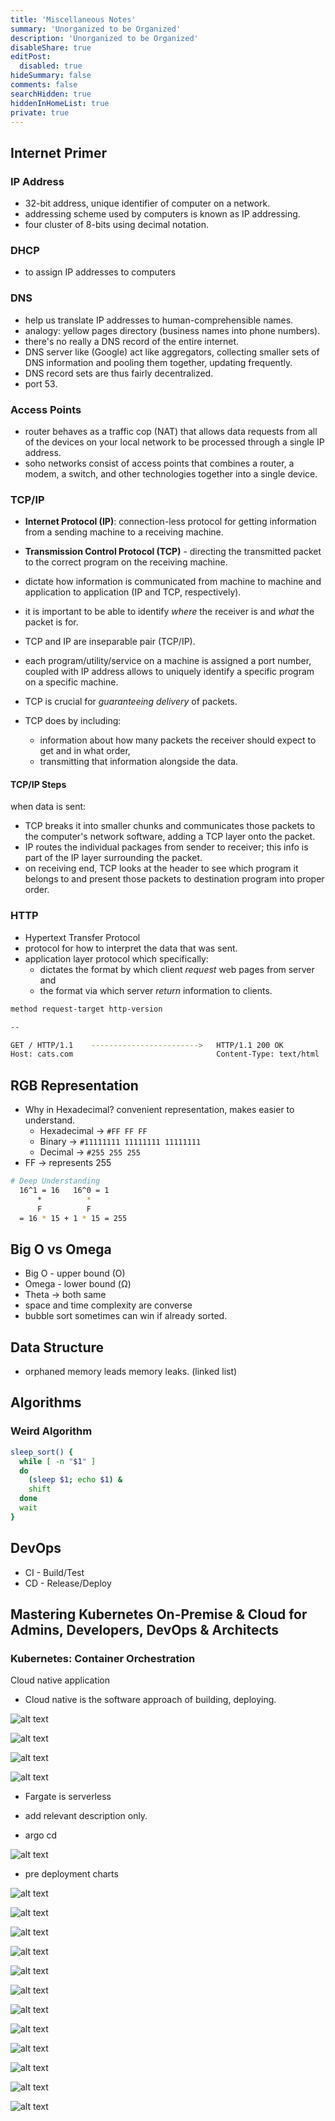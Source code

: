 ```yaml
---
title: 'Miscellaneous Notes'
summary: 'Unorganized to be Organized'
description: 'Unorganized to be Organized'
disableShare: true
editPost:
  disabled: true
hideSummary: false
comments: false
searchHidden: true
hiddenInHomeList: true
private: true
---
```


## Internet Primer

### IP Address

- 32-bit address, unique identifier of computer on a network.
- addressing scheme used by computers is known as IP addressing.
- four cluster of 8-bits using decimal notation.

### DHCP

- to assign IP addresses to computers

### DNS

- help us translate IP addresses to human-comprehensible names.
- analogy: yellow pages directory (business names into phone numbers).
- there's no really a DNS record of the entire internet.
- DNS server like (Google) act like aggregators, collecting smaller sets of DNS information and pooling them together, updating frequently.
- DNS record sets are thus fairly decentralized.
- port 53.

### Access Points

- router behaves as a traffic cop (NAT) that allows data requests from all of the devices on your local network to be processed through a single IP address.
- soho networks consist of access points that combines a router, a modem, a switch, and other technologies together into a single device.

### TCP/IP

- **Internet Protocol (IP)**: connection-less protocol for getting information from a sending machine to a receiving machine.
- **Transmission Control Protocol (TCP)** - directing the transmitted packet to the correct program on the receiving machine.

- dictate how information is communicated from machine to machine and application to application (IP and TCP, respectively).
- it is important to be able to identify _where_ the receiver is and _what_ the packet is for.
- TCP and IP are inseparable pair (TCP/IP).
- each program/utility/service on a machine is assigned a port number, coupled with IP address allows to uniquely identify a specific program on a specific machine.
- TCP is crucial for _guaranteeing delivery_ of packets.
- TCP does by including:
  - information about how many packets the receiver should expect to get and in what order,
  - transmitting that information alongside the data.

#### TCP/IP Steps

when data is sent:

- TCP breaks it into smaller chunks and communicates those packets to the computer's network software, adding a TCP layer onto the packet.
- IP routes the individual packages from sender to receiver; this info is part of the IP layer surrounding the packet.
- on receiving end, TCP looks at the header to see which program it belongs to and present those packets to destination program into proper order.

### HTTP

- Hypertext Transfer Protocol
- protocol for how to interpret the data that was sent.
- application layer protocol which specifically:
  - dictates the format by which client _request_ web pages from server and
  - the format via which server _return_ information to clients.

```bash
method request-target http-version

--

GET / HTTP/1.1    ------------------------>   HTTP/1.1 200 OK
Host: cats.com                                Content-Type: text/html
```

## RGB Representation

- Why in Hexadecimal? convenient representation, makes easier to understand.
  - Hexadecimal -> `#FF FF FF`
  - Binary -> `#11111111 11111111 11111111`
  - Decimal -> `#255 255 255`
- FF -> represents 255

```bash
# Deep Understanding
  16^1 = 16   16^0 = 1
      *          *
      F          F
  = 16 * 15 + 1 * 15 = 255
```

## Big O vs Omega

- Big O - upper bound (O)
- Omega - lower bound (Ω)
- Theta -> both same
- space and time complexity are converse
- bubble sort sometimes can win if already sorted.

## Data Structure

- orphaned memory leads memory leaks. (linked list)

## Algorithms

### Weird Algorithm

```bash
sleep_sort() {
  while [ -n "$1" ]
  do
    (sleep $1; echo $1) &
    shift
  done
  wait
}
```

## DevOps

- CI - Build/Test
- CD - Release/Deploy

## Mastering Kubernetes On-Premise & Cloud for Admins, Developers, DevOps & Architects

### Kubernetes: Container Orchestration

Cloud native application

- Cloud native is the software approach of building, deploying.

![alt text](image.webp)

![alt text](image-2.webp)

![alt text](image-1.webp)

![alt text](image-3.webp)

- Fargate is serverless

- add relevant description only.
- argo cd

![alt text](image-5.webp)

- pre deployment charts

![alt text](image-6.webp)

![alt text](image-7.webp)

![alt text](image-8.webp)

![alt text](image-9.webp)

![alt text](image-10.webp)

![alt text](image-11.webp)

![alt text](image-12.webp)

![alt text](image-13.webp)

![alt text](image-14.webp)

![alt text](image-15.webp)

![alt text](image-16.webp)

![alt text](image-17.webp)
